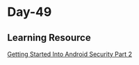 # Day-49 

## Learning Resource

[Getting Started Into Android Security Part 2](https://securityboat.in/getting-started-into-android-security-part-2/)
